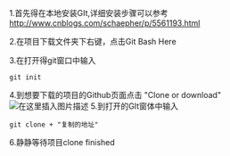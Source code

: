 ﻿1.首先得在本地安装GIt,详细安装步骤可以参考 http://www.cnblogs.com/schaepher/p/5561193.html

2.在项目下载文件夹下右键，点击Git Bash Here

3.在打开得git窗口中输入   
```console
git init 
```
4.到想要下载的项目的Github页面点击 "Clone or download"
![在这里插入图片描述](https://img-blog.csdnimg.cn/20181121165814495.png?x-oss-process=image/watermark,type_ZmFuZ3poZW5naGVpdGk,shadow_10,text_aHR0cHM6Ly9ibG9nLmNzZG4ubmV0L3dlaXhpbl80MjIzMDU1MA==,size_16,color_FFFFFF,t_70)
5.到打开的GIt窗体中输入
```console
git clone + "复制的地址"
```
6.静静等待项目clone finished
